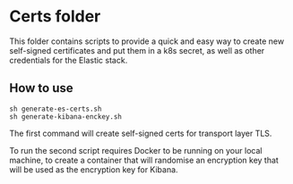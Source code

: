 # Certs folder

This folder contains scripts to provide a quick and easy way to create new self-signed certificates and put them in a k8s secret, as well as other credentials for the Elastic stack.

## How to use

```
sh generate-es-certs.sh
sh generate-kibana-enckey.sh
```

The first command will create self-signed certs for transport layer TLS.

To run the second script requires Docker to be running on your local machine, to create a container that will randomise an encryption key that will be used as the encryption key for Kibana.
